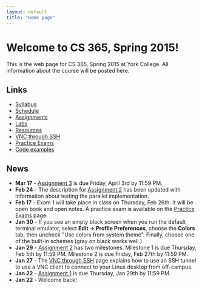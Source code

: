 ```yaml
---
layout: default
title: "Home page"
---
```


# Welcome to CS 365, Spring 2015!

This is the web page for CS 365, Spring 2015 at York College.  All information about the course will be posted here.

## Links

* [Syllabus](syllabus.html)
* [Schedule](schedule.html)
* [Assignments](assign/index.html)
* [Labs](labs/index.html)
* [Resources](resources.html)
* [VNC through SSH](vncSshTunnel.html)
* [Practice Exams](practice/index.html)
* [Code examples](examples/index.html)

## News

* **Mar 17** - [Assignment 3](assign/assign03.html) is due Friday, April 3rd by 11:59 PM.
* **Feb 24** - The description for [Assignment 2](assign/assign02.html) has been updated with information about testing the parallel implementation.
* **Feb 17** - Exam 1 will take place in class on Thursday, Feb 26th.  It will be open book and open notes.  A practice exam is available on the [Practice Exams](practice/index.html) page.
* **Jan 30** - If you see an empty black screen when you run the default terminal emulator, select **Edit &rarr; Profile Preferences**, choose the **Colors** tab, then uncheck "Use colors from system theme".  Finally, choose one of the built-in schemes (gray on black works well.)
* **Jan 29** - [Assignment 2](assign/assign02.html) has two milestones.  Milestone 1 is due Thursday, Feb 5th by 11:59 PM.  Milestone 2 is due Friday, Feb 27th by 11:59 PM.
* **Jan 27** - The [VNC through SSH](vncSshTunnel.html) page explains how to use an SSH tunnel to use a VNC client to connect to your Linux desktop from off-campus.
* **Jan 22** - [Assignment 1](assign/assign01.html) is due Thursday, Jan 29th by 11:59 PM.
* **Jan 22** - Welcome back!
